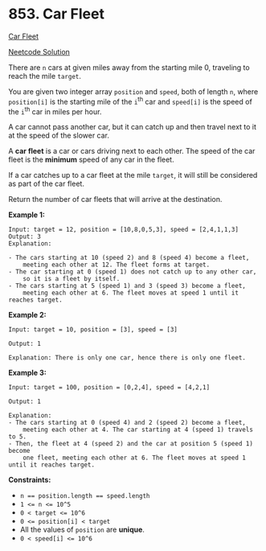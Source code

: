 # 853. Car Fleet

[Car Fleet](https://leetcode.com/problems/car-fleet/description/)

[Neetcode Solution](https://www.youtube.com/watch?v=Pr6T-3yB9RM&pp=ygUSbmVldGNvZGUgY2FyIGZsZWV0)

There are `n` cars at given miles away from the starting mile 0, traveling to
reach the mile `target`.

You are given two integer array `position` and `speed`, both of length `n`,
where `position[i]` is the starting mile of the `i`<sup>th</sup> car and
`speed[i]` is the speed of the `i`<sup>th</sup> car in miles per hour.

A car cannot pass another car, but it can catch up and then travel next to it at
the speed of the slower car.

A <b>car fleet</b> is a car or cars driving next to each other. The speed of the
car fleet is the <b>minimum</b> speed of any car in the fleet.

If a car catches up to a car fleet at the mile `target`, it will still be
considered as part of the car fleet.

Return the number of car fleets that will arrive at the destination.

**Example 1:**

```
Input: target = 12, position = [10,8,0,5,3], speed = [2,4,1,1,3]
Output: 3
Explanation:

- The cars starting at 10 (speed 2) and 8 (speed 4) become a fleet,
    meeting each other at 12. The fleet forms at target.
- The car starting at 0 (speed 1) does not catch up to any other car,
    so it is a fleet by itself.
- The cars starting at 5 (speed 1) and 3 (speed 3) become a fleet,
    meeting each other at 6. The fleet moves at speed 1 until it reaches target.
```

**Example 2:**

```
Input: target = 10, position = [3], speed = [3]

Output: 1

Explanation: There is only one car, hence there is only one fleet.
```

**Example 3:**

```
Input: target = 100, position = [0,2,4], speed = [4,2,1]

Output: 1

Explanation:
- The cars starting at 0 (speed 4) and 2 (speed 2) become a fleet,
    meeting each other at 4. The car starting at 4 (speed 1) travels to 5.
- Then, the fleet at 4 (speed 2) and the car at position 5 (speed 1) become
    one fleet, meeting each other at 6. The fleet moves at speed 1 until it reaches target.
```

**Constraints:**

- `n == position.length == speed.length`
- `1 <= n <= 10^5`
- `0 < target <= 10^6`
- `0 <= position[i] < target`
- All the values of `position` are <b>unique</b>.
- `0 < speed[i] <= 10^6`
